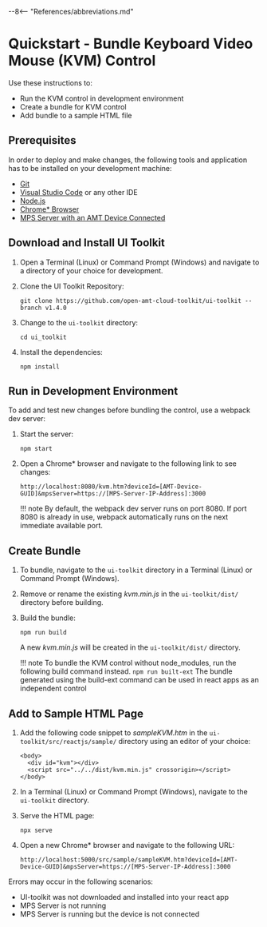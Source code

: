 --8<-- "References/abbreviations.md"
# Quickstart - Bundle Keyboard Video Mouse (KVM) Control

Use these instructions to:

- Run the KVM control in development environment
- Create a bundle for KVM control
- Add bundle to a sample HTML file 

## Prerequisites

In order to deploy and make changes, the following tools and application has to be installed on your development machine:

- [Git](https://git-scm.com/)
- [Visual Studio Code](https://code.visualstudio.com/) or any other IDE 
- [Node.js](https://nodejs.org/)
- [Chrome* Browser](https://www.google.com/chrome)
- [MPS Server with an AMT Device Connected](../../../Docker/dockerLocal/)


## Download and Install UI Toolkit

1. Open a Terminal (Linux) or Command Prompt (Windows) and navigate to a directory of your choice for development.

2. Clone the UI Toolkit Repository:
	```
	git clone https://github.com/open-amt-cloud-toolkit/ui-toolkit --branch v1.4.0
	```

3. Change to the `ui-toolkit` directory:
	```
	cd ui_toolkit
	```

4. Install the dependencies:
	```
	npm install
	```

## Run in Development Environment

To add and test new changes before bundling the control, use a webpack dev server:

1. Start the server:
	```
	npm start
	```

2. Open a Chrome* browser and navigate to the following link to see changes:
	```
	http://localhost:8080/kvm.htm?deviceId=[AMT-Device-GUID]&mpsServer=https://[MPS-Server-IP-Address]:3000
	```

	!!! note
		By default, the webpack dev server runs on port 8080. If port 8080 is already in use, webpack automatically runs on the next immediate available port.


## Create Bundle

1. To bundle, navigate to the `ui-toolkit` directory in a Terminal (Linux) or Command Prompt (Windows).

2. Remove or rename the existing *kvm.min.js*  in the `ui-toolkit/dist/` directory before building.

3. Build the bundle:
	```
	npm run build
	```

	A new *kvm.min.js* will be created in the `ui-toolkit/dist/` directory.

	!!! note
		To bundle the KVM control without node_modules, run the following build command instead.
		```
		npm run built-ext
		```
		The bundle generated using the build-ext command can be used in react apps as an independent control


## Add to Sample HTML Page

1. Add the following code snippet to *sampleKVM.htm* in the `ui-toolkit/src/reactjs/sample/` directory using an editor of your choice:

	```
	<body>
	  <div id="kvm"></div>
	  <script src="../../dist/kvm.min.js" crossorigin></script>
	</body>
	```

2. In a Terminal (Linux) or Command Prompt (Windows), navigate to the `ui-toolkit` directory.

3. Serve the HTML page:
	```
	npx serve
	```

4. Open a new Chrome* browser and navigate to the following URL:
	```
	http://localhost:5000/src/sample/sampleKVM.htm?deviceId=[AMT-Device-GUID]&mpsServer=https://[MPS-Server-IP-Address]:3000
	```

Errors may occur in the following scenarios: 

- UI-toolkit was not downloaded and installed into your react app
- MPS Server is not running
- MPS Server is running but the device is not connected

